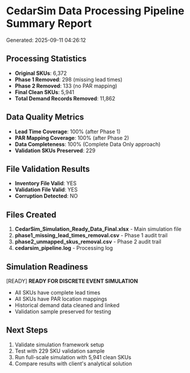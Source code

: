 
# CedarSim Data Processing Pipeline Summary Report
Generated: 2025-09-11 04:26:12

## Processing Statistics
- **Original SKUs**: 6,372
- **Phase 1 Removed**: 298 (missing lead times)
- **Phase 2 Removed**: 133 (no PAR mapping)
- **Final Clean SKUs**: 5,941
- **Total Demand Records Removed**: 11,862

## Data Quality Metrics
- **Lead Time Coverage**: 100% (after Phase 1)
- **PAR Mapping Coverage**: 100% (after Phase 2)
- **Data Completeness**: 100% (Complete Data Only approach)
- **Validation SKUs Preserved**: 229

## File Validation Results
- **Inventory File Valid**: YES
- **Validation File Valid**: YES
- **Corruption Detected**: NO

## Files Created
1. **CedarSim_Simulation_Ready_Data_Final.xlsx** - Main simulation file
2. **phase1_missing_lead_times_removal.csv** - Phase 1 audit trail
3. **phase2_unmapped_skus_removal.csv** - Phase 2 audit trail
4. **cedarsim_pipeline.log** - Processing log

## Simulation Readiness
[READY] **READY FOR DISCRETE EVENT SIMULATION**
- All SKUs have complete lead times
- All SKUs have PAR location mappings
- Historical demand data cleaned and linked
- Validation sample preserved for testing

## Next Steps
1. Validate simulation framework setup
2. Test with 229 SKU validation sample
3. Run full-scale simulation with 5,941 clean SKUs
4. Compare results with client's analytical solution
